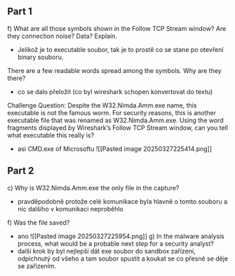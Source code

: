 ## Part 1
f)
What are all those symbols shown in the Follow TCP Stream window? Are they connection noise? Data? Explain.
- Jelikož je to executable soubor, tak je to prostě co se stane po otevření binary souboru.

There are a few readable words spread among the symbols. Why are they there?
- co se dalo přeložit (co byl wireshark schopen konvertovat do textu)

Challenge Question: Despite the W32.Nimda.Amm.exe name, this executable is not the famous worm. For security reasons, this is another executable file that was renamed as W32.Nimda.Amm.exe. Using the word fragments displayed by Wireshark’s Follow TCP Stream window, can you tell what executable this really is?
- asi CMD.exe of Microsoftu
![[Pasted image 20250327225414.png]]
## Part 2
c)
Why is W32.Nimda.Amm.exe the only file in the capture?
- pravděpodobně protože celé komunikace byla hlavně o tomto souboru a nic dalšího v komunikaci neproběhlo

f)
Was the file saved?
- ano
![[Pasted image 20250327225954.png]]
g)
In the malware analysis process, what would be a probable next step for a security analyst?
- další krok by byl nejlepší dát exe soubor do sandbox zařízení, odpíchnutý od všeho a tam soubor spustit a koukat se co přesně se děje se zařízením.